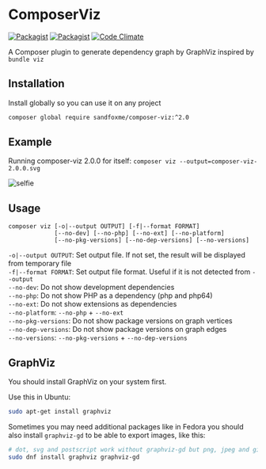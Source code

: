 # ComposerViz

[![Packagist](https://img.shields.io/packagist/v/sandfoxme/composer-viz.svg?maxAge=2592000)](https://packagist.org/packages/sandfoxme/composer-viz)
[![Packagist](https://img.shields.io/github/license/sandfoxme/composer-viz.svg?maxAge=2592000)](https://opensource.org/licenses/MIT)
[![Code Climate](https://img.shields.io/codeclimate/maintainability/sandfoxme/composer-viz.svg?maxAge=2592000)](https://codeclimate.com/github/sandfoxme/composer-viz)

A Composer plugin to generate dependency graph by GraphViz inspired by `bundle viz`

## Installation

Install globally so you can use it on any project

```bash
composer global require sandfoxme/composer-viz:^2.0
```

## Example

Running composer-viz 2.0.0 for itself: `composer viz --output=composer-viz-2.0.0.svg`

![selfie](https://sandfoxme.github.io/composer-viz/composer-viz-2.0.0.svg)

## Usage

```
composer viz [-o|--output OUTPUT] [-f|--format FORMAT] 
             [--no-dev] [--no-php] [--no-ext] [--no-platform] 
             [--no-pkg-versions] [--no-dep-versions] [--no-versions]
```

`-o|--output OUTPUT`: Set output file. If not set, the result will be displayed from temporary file  
`-f|--format FORMAT`: Set output file format. Useful if it is not detected from `--output`  
`--no-dev`: Do not show development dependencies  
`--no-php`: Do not show PHP as a dependency (php and php64)  
`--no-ext`: Do not show extensions as dependencies  
`--no-platform`: `--no-php` + `--no-ext`  
`--no-pkg-versions`: Do not show package versions on graph vertices  
`--no-dep-versions`: Do not show package versions on graph edges  
`--no-versions`: `--no-pkg-versions` + `--no-dep-versions`

## GraphViz

You should install GraphViz on your system first.

Use this in Ubuntu:

````bash
sudo apt-get install graphviz
````

Sometimes you may need additional packages like in Fedora you should also install ``graphviz-gd`` to be able
to export images, like this:

````bash
# dot, svg and postscript work without graphviz-gd but png, jpeg and gif don't
sudo dnf install graphviz graphviz-gd
````
